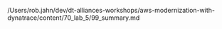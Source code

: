 /Users/rob.jahn/dev/dt-alliances-workshops/aws-modernization-with-dynatrace/content/70_lab_5/99_summary.md